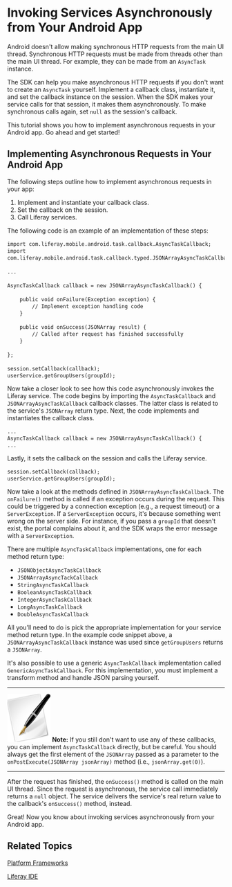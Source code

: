 # Invoking Services Asynchronously from Your Android App [](id=invoking-services-asynchronously-from-your-android-app)

Android doesn't allow making synchronous HTTP requests from the main UI thread.
Synchronous HTTP requests must be made from threads other than the main UI
thread. For example, they can be made from an `AsyncTask` instance. 

The SDK can help you make asynchronous HTTP requests if you don't want to create
an `AsyncTask` yourself. Implement a callback class, instantiate it, and set the
callback instance on the session. When the SDK makes your service calls for that
session, it makes them asynchronously. To make synchronous calls again, set
`null` as the session's callback. 

This tutorial shows you how to implement asynchronous requests in your Android 
app. Go ahead and get started!

## Implementing Asynchronous Requests in Your Android App 

The following steps outline how to implement asynchronous requests in your app: 

1. Implement and instantiate your callback class.
2. Set the callback on the session.
3. Call Liferay services.

The following code is an example of an implementation of these steps: 

    import com.liferay.mobile.android.task.callback.AsyncTaskCallback;
    import com.liferay.mobile.android.task.callback.typed.JSONArrayAsyncTaskCallback;

    ...

    AsyncTaskCallback callback = new JSONArrayAsyncTaskCallback() {

        public void onFailure(Exception exception) {
            // Implement exception handling code
        }

        public void onSuccess(JSONArray result) {
            // Called after request has finished successfully
        }

    };

    session.setCallback(callback);
    userService.getGroupUsers(groupId);

Now take a closer look to see how this code asynchronously invokes the Liferay 
service. The code begins by importing the `AsyncTaskCallback` and 
`JSONArrayAsyncTaskCallback` callback classes. The latter class is related to 
the service's `JSONArray` return type. Next, the code implements and 
instantiates the callback class.

    ...
    AsyncTaskCallback callback = new JSONArrayAsyncTaskCallback() {
    ...

Lastly, it sets the callback on the session and calls the Liferay service.

    session.setCallback(callback);
    userService.getGroupUsers(groupId);

Now take a look at the methods defined in `JSONArrayAsyncTaskCallback`. The 
`onFailure()` method is called if an exception occurs during the request. This 
could be triggered by a connection exception (e.g., a request timeout) or a
`ServerException`. If a `ServerException` occurs, it's because something went
wrong on the server side. For instance, if you pass a `groupId` that doesn't
exist, the portal complains about it, and the SDK wraps the error message with a
`ServerException`.

There are multiple `AsyncTaskCallback` implementations, one for each method
return type:

- `JSONObjectAsyncTaskCallback`
- `JSONArrayAsyncTackCallback`
- `StringAsyncTaskCallback`
- `BooleanAsyncTaskCallback`
- `IntegerAsyncTaskCallback`
- `LongAsyncTaskCallback`
- `DoubleAsyncTaskCallback`

All you'll need to do is pick the appropriate implementation for your service 
method return type. In the example code snippet above, a 
`JSONArrayAsyncTaskCallback` instance was used since `getGroupUsers` returns a 
`JSONArray`. 

It's also possible to use a generic `AsyncTaskCallback` implementation called
`GenericAsyncTaskCallback`. For this implementation, you must implement a
transform method and handle JSON parsing yourself. 

---

![Note](../../images/tip-pen-paper.png) **Note:** If you still don't want to use
any of these callbacks, you can implement `AsyncTaskCallback` directly, but be
careful. You should always get the first element of the `JSONArray` passed as a
parameter to the `onPostExecute(JSONArray jsonArray)` method (i.e.,
`jsonArray.get(0)`).

---

After the request has finished, the `onSuccess()` method is called on the main
UI thread. Since the request is asynchronous, the service call immediately
returns a `null` object. The service delivers the service's real return value to
the callback's `onSuccess()` method, instead. 

Great! Now you know about invoking services asynchronously from your Android 
app.

## Related Topics

<!--
[Sending Your Android App's Requests Using Batch Processing](add link once header id is generated) 

[Creating iOS Apps that Use Liferay](add link once header id is generated)

[Liferay Mobile SDK Builder](add link once header id is generated)
-->

[Platform Frameworks](/tutorials/-/knowledge_base/platform-frameworks-lp-6-2-develop-tutorial)

[Liferay IDE](/tutorials/-/knowledge_base/liferay-ide-lp-6-2-develop-tutorial)
